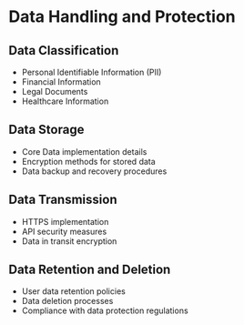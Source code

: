 # Data Handling and Protection

## Data Classification
- Personal Identifiable Information (PII)
- Financial Information
- Legal Documents
- Healthcare Information

## Data Storage
- Core Data implementation details
- Encryption methods for stored data
- Data backup and recovery procedures

## Data Transmission
- HTTPS implementation
- API security measures
- Data in transit encryption

## Data Retention and Deletion
- User data retention policies
- Data deletion processes
- Compliance with data protection regulations
